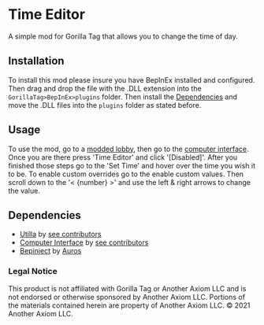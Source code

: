 # Time Editor
A simple mod for Gorilla Tag that allows you to change the time of day.

## Installation

To install this mod please insure you have BepInEx installed and configured. Then drag and drop the file with the .DLL extension into the ```GorillaTag>BepInEx>plugins``` folder. Then install the [Dependencies](#Dependencies) and move the .DLL files into the ```plugins``` folder as stated before.

## Usage
To use the mod, go to a [modded lobby](https://github.com/legoandmars/Utilla#enabling-your-mod), then go to the [computer interface](https://github.com/ToniMacaroni/ComputerInterface). Once you are there press 'Time Editor' and click '[Disabled]'. After you finished those steps go to the 'Set Time' and hover over the time you wish it to be. To enable custom overrides go to the enable custom values. Then scroll down to the '< {number} >' and use the left & right arrows to change the value.

## Dependencies

* [Utilla](https://github.com/legoandmars/Utilla) by [see contributors](https://github.com/legoandmars/Utilla/graphs/contributors)
* [Computer Interface](https://github.com/ToniMacaroni/ComputerInterface) by [see contributors](https://github.com/ToniMacaroni/ComputerInterface/graphs/contributors)
* [Bepinject](https://github.com/Auros/Bepinject/releases/tag/1.0.0) by [Auros](https://github.com/Auros)

### Legal Notice
This product is not affiliated with Gorilla Tag or Another Axiom LLC and is not endorsed or otherwise sponsored by Another Axiom LLC. Portions of the materials contained herein are property of Another Axiom LLC. ©️ 2021 Another Axiom LLC.
